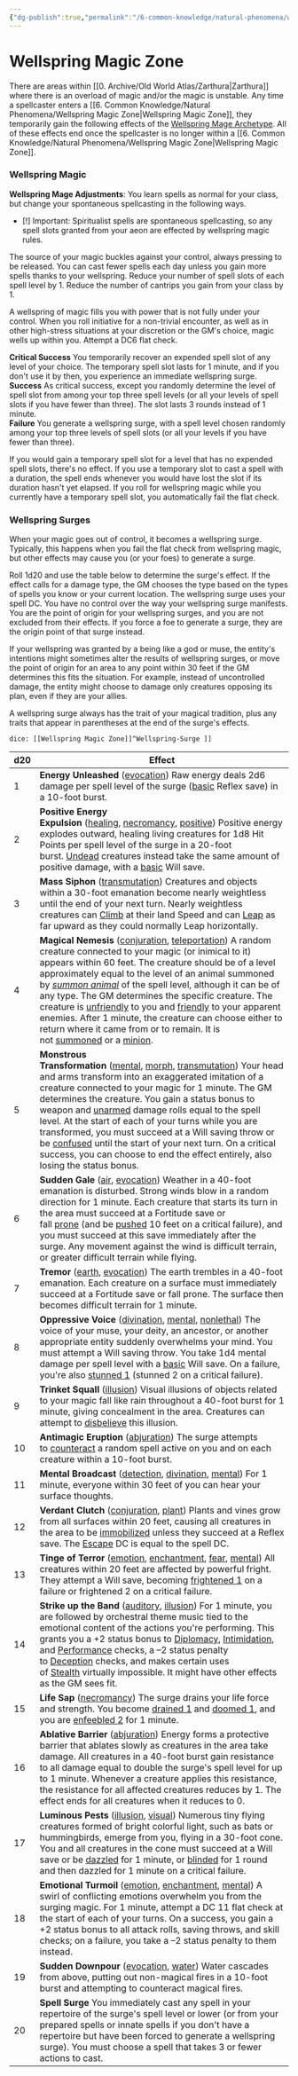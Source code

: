 ```yaml
---
{"dg-publish":true,"permalink":"/6-common-knowledge/natural-phenomena/wellspring-magic-zone/","noteIcon":""}
---
```


# Wellspring Magic Zone

There are areas within [[0. Archive/Old World Atlas/Zarthura\|Zarthura]] where there is an overload of magic and/or the magic is unstable. Any time a spellcaster enters a [[6. Common Knowledge/Natural Phenomena/Wellspring Magic Zone\|Wellspring Magic Zone]], they temporarily gain the following effects of the [Wellspring Mage Archetype](https://2e.aonprd.com/Archetypes.aspx?ID=104). All of these effects end once the spellcaster is no longer within a [[6. Common Knowledge/Natural Phenomena/Wellspring Magic Zone\|Wellspring Magic Zone]]. 

### Wellspring Magic 
**Wellspring Mage Adjustments**: You learn spells as normal for your class, but change your spontaneous spellcasting in the following ways.  

- [!] Important: Spiritualist spells are spontaneous spellcasting, so any spell slots granted from your aeon are effected by wellspring magic rules.

The source of your magic buckles against your control, always pressing to be released. You can cast fewer spells each day unless you gain more spells thanks to your wellspring. Reduce your number of spell slots of each spell level by 1. Reduce the number of cantrips you gain from your class by 1.

A wellspring of magic fills you with power that is not fully under your control. When you roll initiative for a non-trivial encounter, as well as in other high-stress situations at your discretion or the GM's choice, magic wells up within you. Attempt a DC6 flat check. 

**Critical Success** You temporarily recover an expended spell slot of any level of your choice. The temporary spell slot lasts for 1 minute, and if you don't use it by then, you experience an immediate wellspring surge.  
**Success** As critical success, except you randomly determine the level of spell slot from among your top three spell levels (or all your levels of spell slots if you have fewer than three). The slot lasts 3 rounds instead of 1 minute.  
**Failure** You generate a wellspring surge, with a spell level chosen randomly among your top three levels of spell slots (or all your levels if you have fewer than three).

If you would gain a temporary spell slot for a level that has no expended spell slots, there's no effect. If you use a temporary slot to cast a spell with a duration, the spell ends whenever you would have lost the slot if its duration hasn't yet elapsed. If you roll for wellspring magic while you currently have a temporary spell slot, you automatically fail the flat check.

### Wellspring Surges 
When your magic goes out of control, it becomes a wellspring surge. Typically, this happens when you fail the flat check from wellspring magic, but other effects may cause you (or your foes) to generate a surge. 

Roll 1d20 and use the table below to determine the surge's effect. If the effect calls for a damage type, the GM chooses the type based on the types of spells you know or your current location. The wellspring surge uses your spell DC. You have no control over the way your wellspring surge manifests. You are the point of origin for your wellspring surges, and you are not excluded from their effects. If you force a foe to generate a surge, they are the origin point of that surge instead.  
  
If your wellspring was granted by a being like a god or muse, the entity's intentions might sometimes alter the results of wellspring surges, or move the point of origin for an area to any point within 30 feet if the GM determines this fits the situation. For example, instead of uncontrolled damage, the entity might choose to damage only creatures opposing its plan, even if they are your allies.  
  
A wellspring surge always has the trait of your magical tradition, plus any traits that appear in parentheses at the end of the surge's effects.

`dice: [[Wellspring Magic Zone]]^Wellspring-Surge ]]`

| **d20** | **Effect**                                                                                                                                                                                                                                                                                                                                                                                                                                                                                                                                                                                                                                                                                                                                                                                                                                                                  |
| ------- | --------------------------------------------------------------------------------------------------------------------------------------------------------------------------------------------------------------------------------------------------------------------------------------------------------------------------------------------------------------------------------------------------------------------------------------------------------------------------------------------------------------------------------------------------------------------------------------------------------------------------------------------------------------------------------------------------------------------------------------------------------------------------------------------------------------------------------------------------------------------------- |
| 1       | **Energy Unleashed** ([evocation](https://2e.aonprd.com/Traits.aspx?ID=65)) Raw energy deals 2d6 damage per spell level of the surge ([basic](https://2e.aonprd.com/Rules.aspx?ID=329) Reflex save) in a 10-foot burst.                                                                                                                                                                                                                                                                                                                                                                                                                                                                                                                                                                                                                                                     |
| 2       | **Positive Energy Expulsion** ([healing](https://2e.aonprd.com/Traits.aspx?ID=89), [necromancy](https://2e.aonprd.com/Traits.aspx?ID=117), [positive](https://2e.aonprd.com/Traits.aspx?ID=128)) Positive energy explodes outward, healing living creatures for 1d8 Hit Points per spell level of the surge in a 20-foot burst. [Undead](https://2e.aonprd.com/Traits.aspx?ID=160) creatures instead take the same amount of positive damage, with a [basic](https://2e.aonprd.com/Rules.aspx?ID=329) Will save.                                                                                                                                                                                                                                                                                                                                                            |
| 3       | **Mass Siphon** ([transmutation](https://2e.aonprd.com/Traits.aspx?ID=157)) Creatures and objects within a 30-foot emanation become nearly weightless until the end of your next turn. Nearly weightless creatures can [Climb](https://2e.aonprd.com/Actions.aspx?ID=33) at their land Speed and can [Leap](https://2e.aonprd.com/Actions.aspx?ID=81) as far upward as they could normally Leap horizontally.                                                                                                                                                                                                                                                                                                                                                                                                                                                               |
| 4       | **Magical Nemesis** ([conjuration](https://2e.aonprd.com/Traits.aspx?ID=33), [teleportation](https://2e.aonprd.com/Traits.aspx?ID=156)) A random creature connected to your magic (or inimical to it) appears within 60 feet. The creature should be of a level approximately equal to the level of an animal summoned by [_summon animal_](https://2e.aonprd.com/Spells.aspx?ID=316) of the spell level, although it can be of any type. The GM determines the specific creature. The creature is [unfriendly](https://2e.aonprd.com/Conditions.aspx?ID=40) to you and [friendly](https://2e.aonprd.com/Conditions.aspx?ID=18) to your apparent enemies. After 1 minute, the creature can choose either to return where it came from or to remain. It is not [summoned](https://2e.aonprd.com/Traits.aspx?ID=154) or a [minion](https://2e.aonprd.com/Traits.aspx?ID=109). |
| 5       | **Monstrous Transformation** ([mental](https://2e.aonprd.com/Traits.aspx?ID=106), [morph](https://2e.aonprd.com/Traits.aspx?ID=113), [transmutation](https://2e.aonprd.com/Traits.aspx?ID=157)) Your head and arms transform into an exaggerated imitation of a creature connected to your magic for 1 minute. The GM determines the creature. You gain a status bonus to weapon and [unarmed](https://2e.aonprd.com/Traits.aspx?ID=199) damage rolls equal to the spell level. At the start of each of your turns while you are transformed, you must succeed at a Will saving throw or be [confused](https://2e.aonprd.com/Conditions.aspx?ID=5) until the start of your next turn. On a critical success, you can choose to end the effect entirely, also losing the status bonus.                                                                                       |
| 6       | **Sudden Gale** ([air](https://2e.aonprd.com/Traits.aspx?ID=5), [evocation](https://2e.aonprd.com/Traits.aspx?ID=65)) Weather in a 40-foot emanation is disturbed. Strong winds blow in a random direction for 1 minute. Each creature that starts its turn in the area must succeed at a Fortitude save or fall [prone](https://2e.aonprd.com/Conditions.aspx?ID=31) (and be [pushed](https://2e.aonprd.com/Rules.aspx?ID=451) 10 feet on a critical failure), and you must succeed at this save immediately after the surge. Any movement against the wind is difficult terrain, or greater difficult terrain while flying.                                                                                                                                                                                                                                               |
| 7       | **Tremor** ([earth](https://2e.aonprd.com/Traits.aspx?ID=55), [evocation](https://2e.aonprd.com/Traits.aspx?ID=65)) The earth trembles in a 40-foot emanation. Each creature on a surface must immediately succeed at a Fortitude save or fall prone. The surface then becomes difficult terrain for 1 minute.                                                                                                                                                                                                                                                                                                                                                                                                                                                                                                                                                              |
| 8       | **Oppressive Voice** ([divination](https://2e.aonprd.com/Traits.aspx?ID=47), [mental](https://2e.aonprd.com/Traits.aspx?ID=106), [nonlethal](https://2e.aonprd.com/Traits.aspx?ID=188)) The voice of your muse, your deity, an ancestor, or another appropriate entity suddenly overwhelms your mind. You must attempt a Will saving throw. You take 1d4 mental damage per spell level with a [basic](https://2e.aonprd.com/Rules.aspx?ID=329) Will save. On a failure, you're also [stunned 1](https://2e.aonprd.com/Conditions.aspx?ID=36) (stunned 2 on a critical failure).                                                                                                                                                                                                                                                                                             |
| 9       | **Trinket Squall** ([illusion](https://2e.aonprd.com/Traits.aspx?ID=92)) Visual illusions of objects related to your magic fall like rain throughout a 40-foot burst for 1 minute, giving concealment in the area. Creatures can attempt to [disbelieve](https://2e.aonprd.com/Rules.aspx?ID=267) this illusion.                                                                                                                                                                                                                                                                                                                                                                                                                                                                                                                                                            |
| 10      | **Antimagic Eruption** ([abjuration](https://2e.aonprd.com/Traits.aspx?ID=2)) The surge attempts to [counteract](https://2e.aonprd.com/Rules.aspx?ID=371) a random spell active on you and on each creature within a 10-foot burst.                                                                                                                                                                                                                                                                                                                                                                                                                                                                                                                                                                                                                                         |
| 11      | **Mental Broadcast** ([detection](https://2e.aonprd.com/Traits.aspx?ID=43), [divination](https://2e.aonprd.com/Traits.aspx?ID=47), [mental](https://2e.aonprd.com/Traits.aspx?ID=106)) For 1 minute, everyone within 30 feet of you can hear your surface thoughts.                                                                                                                                                                                                                                                                                                                                                                                                                                                                                                                                                                                                         |
| 12      | **Verdant Clutch** ([conjuration](https://2e.aonprd.com/Traits.aspx?ID=33), [plant](https://2e.aonprd.com/Traits.aspx?ID=125)) Plants and vines grow from all surfaces within 20 feet, causing all creatures in the area to be [immobilized](https://2e.aonprd.com/Conditions.aspx?ID=24) unless they succeed at a Reflex save. The [Escape](https://2e.aonprd.com/Actions.aspx?ID=79) DC is equal to the spell DC.                                                                                                                                                                                                                                                                                                                                                                                                                                                         |
| 13      | **Tinge of Terror** ([emotion](https://2e.aonprd.com/Traits.aspx?ID=60), [enchantment](https://2e.aonprd.com/Traits.aspx?ID=61), [fear](https://2e.aonprd.com/Traits.aspx?ID=68), [mental](https://2e.aonprd.com/Traits.aspx?ID=106)) All creatures within 20 feet are affected by powerful fright. They attempt a Will save, becoming [frightened 1](https://2e.aonprd.com/Conditions.aspx?ID=19) on a failure or frightened 2 on a critical failure.                                                                                                                                                                                                                                                                                                                                                                                                                      |
| 14      | **Strike up the Band** ([auditory](https://2e.aonprd.com/Traits.aspx?ID=16), [illusion](https://2e.aonprd.com/Traits.aspx?ID=92)) For 1 minute, you are followed by orchestral theme music tied to the emotional content of the actions you're performing. This grants you a +2 status bonus to [Diplomacy](https://2e.aonprd.com/Skills.aspx?ID=6), [Intimidation](https://2e.aonprd.com/Skills.aspx?ID=7), and [Performance](https://2e.aonprd.com/Skills.aspx?ID=12) checks, a –2 status penalty to [Deception](https://2e.aonprd.com/Skills.aspx?ID=5) checks, and makes certain uses of [Stealth](https://2e.aonprd.com/Skills.aspx?ID=15) virtually impossible. It might have other effects as the GM sees fit.                                                                                                                                                       |
| 15      | **Life Sap** ([necromancy](https://2e.aonprd.com/Traits.aspx?ID=117)) The surge drains your life force and strength. You become [drained 1](https://2e.aonprd.com/Conditions.aspx?ID=10) and [doomed 1](https://2e.aonprd.com/Conditions.aspx?ID=9), and you are [enfeebled 2](https://2e.aonprd.com/Conditions.aspx?ID=13) for 1 minute.                                                                                                                                                                                                                                                                                                                                                                                                                                                                                                                                   |
| 16      | **Ablative Barrier** ([abjuration](https://2e.aonprd.com/Traits.aspx?ID=2)) Energy forms a protective barrier that ablates slowly as creatures in the area take damage. All creatures in a 40-foot burst gain resistance to all damage equal to double the surge's spell level for up to 1 minute. Whenever a creature applies this resistance, the resistance for all affected creatures reduces by 1. The effect ends for all creatures when it reduces to 0.                                                                                                                                                                                                                                                                                                                                                                                                             |
| 17      | **Luminous Pests** ([illusion](https://2e.aonprd.com/Traits.aspx?ID=92), [visual](https://2e.aonprd.com/Traits.aspx?ID=163)) Numerous tiny flying creatures formed of bright colorful light, such as bats or hummingbirds, emerge from you, flying in a 30-foot cone. You and all creatures in the cone must succeed at a Will save or be [dazzled](https://2e.aonprd.com/Conditions.aspx?ID=7) for 1 minute, or [blinded](https://2e.aonprd.com/Conditions.aspx?ID=1) for 1 round and then dazzled for 1 minute on a critical failure.                                                                                                                                                                                                                                                                                                                                     |
| 18      | **Emotional Turmoil** ([emotion](https://2e.aonprd.com/Traits.aspx?ID=60), [enchantment](https://2e.aonprd.com/Traits.aspx?ID=61), [mental](https://2e.aonprd.com/Traits.aspx?ID=106)) A swirl of conflicting emotions overwhelm you from the surging magic. For 1 minute, attempt a DC 11 flat check at the start of each of your turns. On a success, you gain a +2 status bonus to all attack rolls, saving throws, and skill checks; on a failure, you take a –2 status penalty to them instead.                                                                                                                                                                                                                                                                                                                                                                        |
| 19      | **Sudden Downpour** ([evocation](https://2e.aonprd.com/Traits.aspx?ID=65), [water](https://2e.aonprd.com/Traits.aspx?ID=165)) Water cascades from above, putting out non-magical fires in a 10-foot burst and attempting to counteract magical fires.                                                                                                                                                                                                                                                                                                                                                                                                                                                                                                                                                                                                                       |
| 20      | **Spell Surge** You immediately cast any spell in your repertoire of the surge's spell level or lower (or from your prepared spells or innate spells if you don't have a repertoire but have been forced to generate a wellspring surge). You must choose a spell that takes 3 or fewer actions to cast.                                                                                                                                                                                                                                                                                                                                                                                                                                                                                                                                                                    |{ #Wellspring-Surge}



